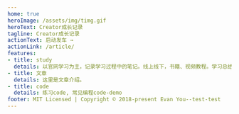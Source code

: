 ```yaml
---
home: true
heroImage: /assets/img/timg.gif
heroText: Creator成长记录
tagline: Creator成长记录
actionText: 启动发车 →
actionLink: /article/
features:
- title: study
  details: 以官网学习为主，记录学习过程中的笔记。线上线下，书籍、视频教程。学习总结笔记
- title: 文章
  details: 这里是文章介绍。
- title: code
  details: 练习code, 常见编程code-demo
footer: MIT Licensed | Copyright © 2018-present Evan You--test-test
---
```

<PhotoAlbum/>
<CanvasNest color='255,72,145' zIndex='-4' />
<style>
  html,body,#app{
    height: 100%;
  }
</style>